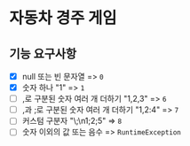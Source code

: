 # 자동차 경주 게임

## 기능 요구사항

- [X] null 또는 빈 문자열 => `0`
- [X] 숫자 하나 "1" => `1`
- [ ] ,로 구분된 숫자 여러 개 더하기 "1,2,3" => `6`
- [ ] ,과 ;로 구분된 숫자 여러 개 더하기 "1,2:4" => `7`
- [ ] 커스텀 구분자 "\\;\n1;2;5" => `8`
- [ ] 숫자 이외의 값 또는 음수 => `RuntimeException`
